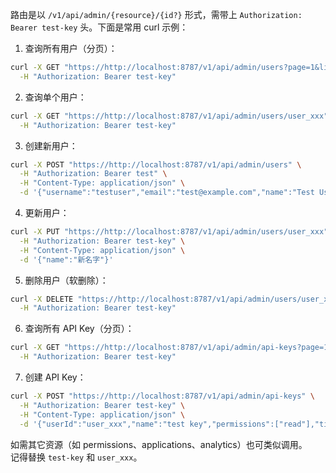 路由是以 `/v1/api/admin/{resource}/{id?}` 形式，需带上 `Authorization: Bearer test-key` 头。下面是常用 curl 示例：

1. 查询所有用户（分页）：
```sh
curl -X GET "https://http://localhost:8787/v1/api/admin/users?page=1&limit=20" \
  -H "Authorization: Bearer test-key"
```

2. 查询单个用户：
```sh
curl -X GET "https://http://localhost:8787/v1/api/admin/users/user_xxx" \
  -H "Authorization: Bearer test-key"
```

3. 创建新用户：
```sh
curl -X POST "https://http://localhost:8787/v1/api/admin/users" \
  -H "Authorization: Bearer test" \
  -H "Content-Type: application/json" \
  -d '{"username":"testuser","email":"test@example.com","name":"Test User"}'
```

4. 更新用户：
```sh
curl -X PUT "https://http://localhost:8787/v1/api/admin/users/user_xxx" \
  -H "Authorization: Bearer test-key" \
  -H "Content-Type: application/json" \
  -d '{"name":"新名字"}'
```

5. 删除用户（软删除）：
```sh
curl -X DELETE "https://http://localhost:8787/v1/api/admin/users/user_xxx" \
  -H "Authorization: Bearer test-key"
```

6. 查询所有 API Key（分页）：
```sh
curl -X GET "https://http://localhost:8787/v1/api/admin/api-keys?page=1&limit=20" \
  -H "Authorization: Bearer test-key"
```

7. 创建 API Key：
```sh
curl -X POST "https://http://localhost:8787/v1/api/admin/api-keys" \
  -H "Authorization: Bearer test-key" \
  -H "Content-Type: application/json" \
  -d '{"userId":"user_xxx","name":"test key","permissions":["read"],"tier":"free"}'
```

如需其它资源（如 permissions、applications、analytics）也可类似调用。  
记得替换 `test-key` 和 `user_xxx`。
